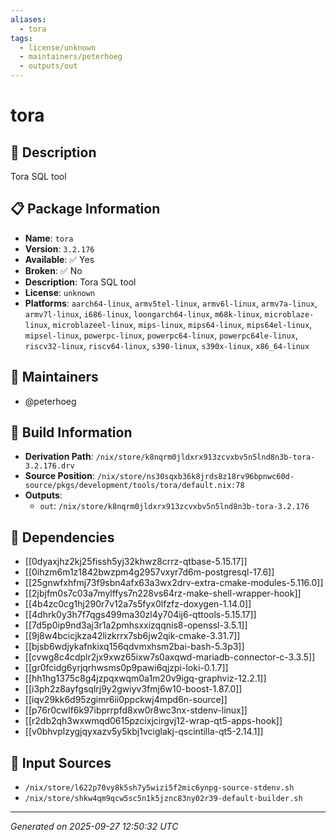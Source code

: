 ```yaml
---
aliases:
  - tora
tags:
  - license/unknown
  - maintainers/peterhoeg
  - outputs/out
---
```


# tora

## 📝 Description

Tora SQL tool

## 📋 Package Information

- **Name**: `tora`
- **Version**: `3.2.176`
- **Available**: ✅ Yes
- **Broken**: ✅ No
- **Description**: Tora SQL tool
- **License**: `unknown`
- **Platforms**: `aarch64-linux`, `armv5tel-linux`, `armv6l-linux`, `armv7a-linux`, `armv7l-linux`, `i686-linux`, `loongarch64-linux`, `m68k-linux`, `microblaze-linux`, `microblazeel-linux`, `mips-linux`, `mips64-linux`, `mips64el-linux`, `mipsel-linux`, `powerpc-linux`, `powerpc64-linux`, `powerpc64le-linux`, `riscv32-linux`, `riscv64-linux`, `s390-linux`, `s390x-linux`, `x86_64-linux`
## 👥 Maintainers

- @peterhoeg


## 🔧 Build Information

- **Derivation Path**: `/nix/store/k8nqrm0jldxrx913zcvxbv5n5lnd8n3b-tora-3.2.176.drv`
- **Source Position**: `/nix/store/ns30sqxb36k8jrds8z18rv96bpnwc60d-source/pkgs/development/tools/tora/default.nix:78`
- **Outputs**:
  - `out`:  `/nix/store/k8nqrm0jldxrx913zcvxbv5n5lnd8n3b-tora-3.2.176`

## 🔗 Dependencies

- [[0dyaxjhz2kj25fissh5yj32khwz8crrz-qtbase-5.15.17]]
- [[0ihzm6m1z1842bwzpm4g2957vxyr7d6m-postgresql-17.6]]
- [[25gnwfxhfmj73f9sbn4afx63a3wx2drv-extra-cmake-modules-5.116.0]]
- [[2jbjfm0s7c03a7mylffys7n228vs64rz-make-shell-wrapper-hook]]
- [[4b4zc0cg1hj290r7v12a7s5fyx0lfzfz-doxygen-1.14.0]]
- [[4dhrk0y3h7f7qgs499ma30zl4y704ij6-qttools-5.15.17]]
- [[7d5p0ip9nd3aj3r1a2pmhsxxizqqnis8-openssl-3.5.1]]
- [[9j8w4bcicjkza42lizkrrx7sb6jw2qik-cmake-3.31.7]]
- [[bjsb6wdjykafnkixq156qdvmxhsm2bai-bash-5.3p3]]
- [[cvwg8c4cdplr2jx9xwz65ixw7s0axqwd-mariadb-connector-c-3.3.5]]
- [[gr0fcidg6yrjqrhwsms0p9pawi6qjzpi-loki-0.1.7]]
- [[hh1hg1375c8g4jzpqxwqm0a1m20v9igq-graphviz-12.2.1]]
- [[i3ph2z8ayfgsqlrj9y2gwiyv3fmj6w10-boost-1.87.0]]
- [[iqv29kk6d95zgimr6ii0ppckwj4mpd6n-source]]
- [[p76r0cwlf6k97ibprrpfd8xw0r8wc3nx-stdenv-linux]]
- [[r2db2qh3wxwmqd0615pzcixjcirgvj12-wrap-qt5-apps-hook]]
- [[v0bhvplzygjqyxazv5y5kbj1vciglakj-qscintilla-qt5-2.14.1]]

## 📁 Input Sources

- `/nix/store/l622p70vy8k5sh7y5wizi5f2mic6ynpg-source-stdenv.sh`
- `/nix/store/shkw4qm9qcw5sc5n1k5jznc83ny02r39-default-builder.sh`

---
*Generated on 2025-09-27 12:50:32 UTC*
